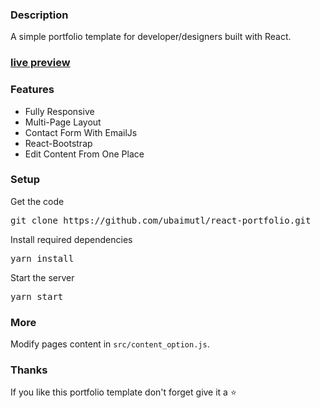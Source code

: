 ### Description

A simple portfolio template for developer/designers built with React.

### [live preview](https://ubaimutl.github.io/react-portfolio/)

<!-- [![react portfoiio](src/assets/images/react%20portfolio%20gif.gif)](https://ubaimutl.github.io/react-portfolio/) -->

### Features

- Fully Responsive
- Multi-Page Layout
- Contact Form With EmailJs
- React-Bootstrap
- Edit Content From One Place

### Setup

Get the code

<pre>git clone https://github.com/ubaimutl/react-portfolio.git</pre>

Install required dependencies

<pre>yarn install</pre>

Start the server

<pre>yarn start</pre>

### More

Modify pages content in `src/content_option.js`.

### Thanks

If you like this portfolio template don't forget give it a ⭐
